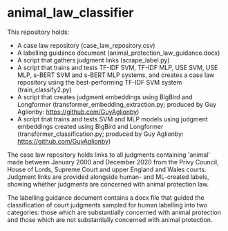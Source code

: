 # animal_law_classifier

This repository holds:
 - A case law repository (case_law_repository.csv)
 - A labelling guidance document (animal_protection_law_guidance.docx)
 - A script that gathers judgment links (scrape_label.py)
 - A script that trains and tests TF-IDF SVM, TF-IDF MLP, USE SVM, USE MLP, s-BERT SVM and s-BERT MLP systems, and creates a case law repository using the best-performing TF-IDF SVM system (train_classify2.py)
 - A script that creates judgment embeddings using BigBird and Longformer (transformer_embedding_extraction.py; produced by Guy Aglionby: https://github.com/GuyAglionby)
 - A script that trains and tests SVM and MLP models using judgment embeddings created using BigBird and Longformer (transformer_classification.py; produced by Guy Aglionby: https://github.com/GuyAglionby)

The case law repository holds links to all judgments containing 'animal' made between January 2000 and December 2020 from the Privy Council, House of Lords, Supreme Court and upper England and Wales courts. Judgment links are provided alongside human- and ML-created labels, showing whether judgments are concerned with animal protection law.

The labelling guidance document contains a docx file that guided the classification of court judgments sampled for human labelling into two categories: those which are substantially concerned with animal protection and those which are not substantially concerned with animal protection.
